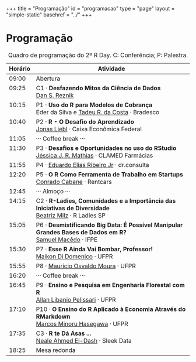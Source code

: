 +++
title = "Programação"
id = "programacao"
type = "page"
layout = "simple-static"
basehref = "../"
+++

# Programação

<!-- .
TODO: procurar ícones em https://infinitered.github.io/ionicons-version-3-search/
-->

<style>
table td,
table td * {
    vertical-align: top;
}
</style>

<table>
<caption style="caption-side: top;">
Quadro de programação do 2º R Day. C: Conferência; P: Palestra.
</caption>
<thead>
<tr>
<th><i class="tf-ion-ios-time-outline"></i> Horário</th>
<th><i class="tf-ion-ios-contact-outline"></i> Atividade</th>
</tr>
</thead>

<tbody>
<tr>
<td>09:00</td>
<td>Abertura</td>
</tr>

<tr>
<td>09:25</td>
<td>C1 · <strong>Desfazendo Mitos da Ciência de Dados</strong><br>
<a href="https://www.linkedin.com/in/dan-s-reznik-phd-bb49133/">Dan S. Reznik</a></td>
</tr>

<tr>
<td>10:15</td>
<td>P1 · <strong>Uso do R para Modelos de Cobrança</strong><br>
Eder da Silva e <a href="https://www.linkedin.com/in/tadeu-rodrigues-4776a752">Tadeu R. da Costa</a> · Bradesco</td>
</tr>

<tr>
<td>10:40</td>
<td>P2 · <strong>R - O Desafio do Aprendizado</strong></br>
<a href="https://br.linkedin.com/in/jonas-liebl-36b792128/">Jonas Liebl</a> · Caixa Econômica Federal</td>
</tr>

<tr>
<td>11:05</td>
<td>··· Coffee break ···</td>
</tr>

<tr>
<td>11:30</td>
<td>P3 · <strong>Desafios e Oportunidades no uso do RStudio</strong></br>
<a href="https://www.linkedin.com/in/jessicajrmathias/">Jéssica J. R. Mathias</a> · CLAMED Farmácias</td>
</tr>

<tr>
<td>11:55</td>
<td>P4 · <a href="https://www.linkedin.com/in/jreduardo/">Eduardo Elias Ribeiro Jr</a> · dr.consulta</td>
</tr>

<tr>
<td>12:20</td>
<td>P5 · <strong>O R Como Ferramenta de Trabalho em Startups</strong></br>
<a href="https://br.linkedin.com/in/conrado-cabane">Conrado Cabane</a> · Rentcars</td>
</tr>

<tr>
<td>12:45</td>
<td>··· Almoço ···</td>
</tr>

<tr>
<td>14:15</td>
<td>C2 · <strong>R-Ladies, Comunidades e a Importância das Iniciativas de Diversidade</strong></br>
<a href="https://www.linkedin.com/in/beatrizmilz/">Beatriz Milz</a> · R Ladies SP</td>
</tr>

<tr>
<td>15:05</td>
<td>P6 · <strong>Desmistificando Big Data: É Possível Manipular Grandes Bases de Dados em R?</strong><br>
<a href="https://br.linkedin.com/in/samuel-mac%C3%AAdo-755a8763">Samuel Macêdo</a> · IFPE</td>
</tr>

<tr>
<td>15:30</td>
<td>P7 · <strong>Esse R Ainda Vai Bombar, Professor!</strong><br>
<a href="http://lattes.cnpq.br/8571953244068598">Maikon Di Domenico</a> · UFPR</td>
</tr>

<tr>
<td>15:55</td>
<td>P8 · <a href="http://lattes.cnpq.br/0091501164531871">Maurício Osvaldo Moura</a> · UFPR</td>
</tr>

<tr>
<td>16:20</td>
<td>··· Coffee break ···</td>
</tr>

<tr>
<td>16:45</td>
<td>P9 · <strong>Ensino e Pesquisa em Engenharia Florestal com R</strong></br>
<a href="http://lattes.cnpq.br/4254166557545108">Allan Libanio Pelissari</a> · UFPR</td>
</tr>

<tr>
<td>17:10</td>
<td>P10 · <strong>O Ensino do R Aplicado à Economia Através do RMarkdown</strong></br>
<a href="http://lattes.cnpq.br/3772572021776598">Marcos Minoru Hasegawa</a> · UFPR</td>
</tr>

<tr>
<td>17:35</td>
<td>C3 · <strong>R te Dá Asas ...</strong></br>
<a href="https://www.linkedin.com/in/neale/">Neale Ahmed El-Dash</a> · Sleek Data</td>
</tr>

<tr>
<td>18:25</td>
<td>Mesa redonda</td>
</tr>
</tbody>
</table>

<!---------------------------------------------------------------------- -->
